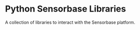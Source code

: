 # Python Sensorbase Libraries

A collection of libraries to interact with the Sensorbase platform.

